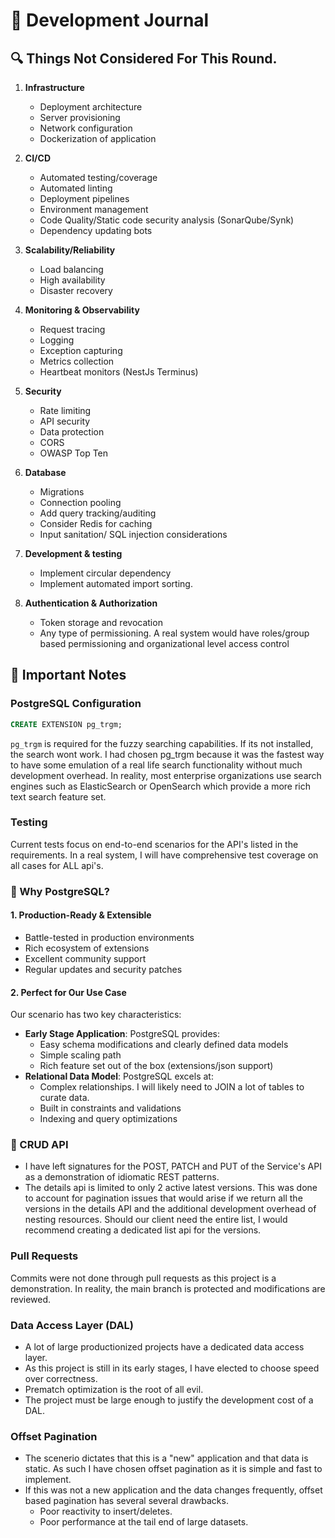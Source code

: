 # 📝 Development Journal

## 🔍 Things Not Considered For This Round.

1. **Infrastructure**
   - Deployment architecture
   - Server provisioning
   - Network configuration
   - Dockerization of application

2. **CI/CD**
   - Automated testing/coverage
   - Automated linting
   - Deployment pipelines
   - Environment management
   - Code Quality/Static code security analysis (SonarQube/Synk)
   - Dependency updating bots

3. **Scalability/Reliability**
   - Load balancing
   - High availability
   - Disaster recovery

4. **Monitoring & Observability**
   - Request tracing
   - Logging
   - Exception capturing
   - Metrics collection
   - Heartbeat monitors (NestJs Terminus)

5. **Security**
   - Rate limiting
   - API security
   - Data protection
   - CORS
   - OWASP Top Ten

6. **Database**
   - Migrations
   - Connection pooling
   - Add query tracking/auditing
   - Consider Redis for caching
   - Input sanitation/ SQL injection considerations

7. **Development & testing**
   - Implement circular dependency
   - Implement automated import sorting.

8. **Authentication & Authorization**
   - Token storage and revocation
   - Any type of permissioning. A real system would have roles/group based permissioning and organizational level access control

## 📌 Important Notes

### PostgreSQL Configuration
```sql
CREATE EXTENSION pg_trgm;
```
`pg_trgm` is required for the fuzzy searching capabilities. If its not installed, the search wont work. I had chosen pg_trgm because it was the fastest way to have some emulation of a real life search functionality without much development overhead. In reality, most enterprise organizations use search engines such as ElasticSearch or OpenSearch which provide a more rich text search feature set.

### Testing
Current tests focus on end-to-end scenarios for the API's listed in the requirements.
In a real system, I will have comprehensive test coverage on all cases for ALL api's.

### 🐘 Why PostgreSQL?
#### 1. Production-Ready & Extensible
- Battle-tested in production environments
- Rich ecosystem of extensions
- Excellent community support
- Regular updates and security patches

#### 2. Perfect for Our Use Case
Our scenario has two key characteristics:
- **Early Stage Application**: PostgreSQL provides:
  - Easy schema modifications and clearly defined data models
  - Simple scaling path
  - Rich feature set out of the box (extensions/json support)
- **Relational Data Model**: PostgreSQL excels at:
  - Complex relationships. I will likely need to JOIN a lot of tables to curate data.
  - Built in constraints and validations
  - Indexing and query optimizations


### 🐘 CRUD API
 - I have left signatures for the POST, PATCH and PUT of the Service's API as a demonstration of idiomatic REST patterns.
 - The details api is limited to only 2 active latest versions. This was done to account for pagination issues that would arise if we return all the versions in the details API and the additional development overhead of nesting resources. Should our client need the entire list, I would recommend creating a dedicated list api for the versions.

### Pull Requests
Commits were not done through pull requests as this project is a demonstration. In reality, the main branch is protected and modifications are reviewed.

### Data Access Layer (DAL)
 - A lot of large productionized projects have a dedicated data access layer.
 - As this project is still in its early stages, I have elected to choose speed over correctness.
 - Prematch optimization is the root of all evil.
 - The project must be large enough to justify the development cost of a DAL.

### Offset Pagination
 - The scenerio dictates that this is a "new" application and that data is static. As such I have chosen offset pagination as it is simple and fast to implement.
 - If this was not a new application and the data changes frequently, offset based pagination has several several drawbacks.
   - Poor reactivity to insert/deletes.
   - Poor performance at the tail end of large datasets.
